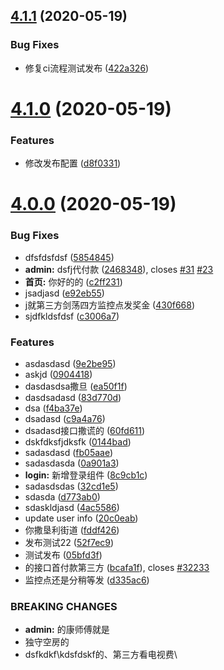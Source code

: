 ## [4.1.1](https://github.com/tangzijun/iffe-setting/compare/v4.1.0...v4.1.1) (2020-05-19)


### Bug Fixes

* 修复ci流程测试发布 ([422a326](https://github.com/tangzijun/iffe-setting/commit/422a326d1caab7ad9aae54635b3593a008f2c3aa))

# [4.1.0](https://github.com/tangzijun/iffe-setting/compare/v4.0.0...v4.1.0) (2020-05-19)


### Features

* 修改发布配置 ([d8f0331](https://github.com/tangzijun/iffe-setting/commit/d8f03313e460683ff56d271d3b8bf921db96c5af))

# [4.0.0](https://github.com/tangzijun/iffe-setting/compare/v3.0.1...v4.0.0) (2020-05-19)


### Bug Fixes

* dfsfdsfdsf ([5854845](https://github.com/tangzijun/iffe-setting/commit/5854845465f8d9763ad28f4e435849033151a885))
* **admin:** dsfj代付款 ([2468348](https://github.com/tangzijun/iffe-setting/commit/246834803bff272dec1d368a03a7c2d930c8055d)), closes [#31](https://github.com/tangzijun/iffe-setting/issues/31) [#23](https://github.com/tangzijun/iffe-setting/issues/23)
* **首页:** 你好的的 ([c2ff231](https://github.com/tangzijun/iffe-setting/commit/c2ff231e7a0953b94c144b8307b485781fd3ec72))
* jsadjasd ([e92eb55](https://github.com/tangzijun/iffe-setting/commit/e92eb5515e0d89f30058e2d62eefb6aeda2d51cc))
* j就第三方剑荡四方监控点发奖金 ([430f668](https://github.com/tangzijun/iffe-setting/commit/430f668cdc1c30cf08b8229013e2387460dda0f5))
* sjdfkldsfdsf ([c3006a7](https://github.com/tangzijun/iffe-setting/commit/c3006a7a354294b610a04b9e29ccb5b6271de6d1))


### Features

* asdasdasd ([9e2be95](https://github.com/tangzijun/iffe-setting/commit/9e2be95b22a0516e647ab79ba098998c7d8ee9f0))
* askjd ([0904418](https://github.com/tangzijun/iffe-setting/commit/09044189b8ecbf78bfcad126284a66d37d6b0c88))
* dasdasdsa撒旦 ([ea50f1f](https://github.com/tangzijun/iffe-setting/commit/ea50f1f1c7561635cd44027095b667ffdb314efa))
* dasdsadasd ([83d770d](https://github.com/tangzijun/iffe-setting/commit/83d770dc5b3673f36eba627904bac0073ed61475))
* dsa ([f4ba37e](https://github.com/tangzijun/iffe-setting/commit/f4ba37e9fdc6662ee3a3d89dcb39deb1052fb622))
* dsadasd ([c9a4a76](https://github.com/tangzijun/iffe-setting/commit/c9a4a7630d454e0462b983d4ef69b0d0f76a0c6e))
* dsadasd接口撒谎的 ([60fd611](https://github.com/tangzijun/iffe-setting/commit/60fd6113f759b7c21f37658c19743a09f5f59ca2))
* dskfdksfjdksfk ([0144bad](https://github.com/tangzijun/iffe-setting/commit/0144bad760715520fb2d16111c45958425bdc8f5))
* sadasdasd ([fb05aae](https://github.com/tangzijun/iffe-setting/commit/fb05aaed58b092f0c6785e4c6c7c3345766151c5))
* sadasdasda ([0a901a3](https://github.com/tangzijun/iffe-setting/commit/0a901a32fa93dc5682284117a62c32aa9dc3de6e))
* **login:** 新增登录组件 ([8c9cb1c](https://github.com/tangzijun/iffe-setting/commit/8c9cb1c92a2914f0c7878a53a9abed5feaa40ca7))
* sadasdsdas ([32cd1e5](https://github.com/tangzijun/iffe-setting/commit/32cd1e5f5100fbb83b7842c9393d82f8893233e4))
* sdasda ([d773ab0](https://github.com/tangzijun/iffe-setting/commit/d773ab04ece3116f2be1bc3b3991dcf879cb3c27))
* sdaskldjasd ([4ac5586](https://github.com/tangzijun/iffe-setting/commit/4ac5586d30d454094b8da8f78a528634580fe7f8))
* update user info ([20c0eab](https://github.com/tangzijun/iffe-setting/commit/20c0eab5bf35f560e26cf71faa94e5695ba0dda3))
* 你撒垦利街道 ([fddf426](https://github.com/tangzijun/iffe-setting/commit/fddf426440085f670c011310a72bb09274eb3c38))
* 发布测试22 ([52f7ec9](https://github.com/tangzijun/iffe-setting/commit/52f7ec948b1e8d06652bb9d0fe600246bf868927))
* 测试发布 ([05bfd3f](https://github.com/tangzijun/iffe-setting/commit/05bfd3f31fe0c517ec31f139a1f78e935220de5a))
* 的接口首付款第三方 ([bcafa1f](https://github.com/tangzijun/iffe-setting/commit/bcafa1f063bd683d10545e2b68026c715fa466db)), closes [#32233](https://github.com/tangzijun/iffe-setting/issues/32233)
* 监控点还是分稍等发 ([d335ac6](https://github.com/tangzijun/iffe-setting/commit/d335ac69ab7caa808a08e4eefe69bf0a0a48577e))


### BREAKING CHANGES

* **admin:** 的康师傅就是
* 独守空房的
* dsfkdkf\kdsfdskf的、第三方看电视费\
